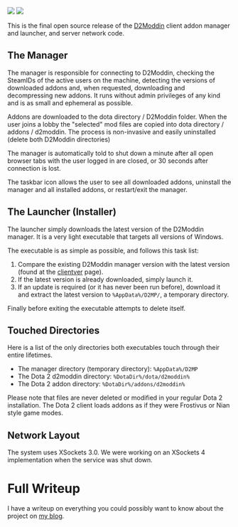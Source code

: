 ![](http://i.imgur.com/UgN4uSs.png)
![](http://i.imgur.com/i0hzUwu.png)

This is the final open source release of the [D2Moddin](http://d2modd.in/) client addon manager and launcher, and server network code.

## The Manager
The manager is responsible for connecting to D2Moddin, checking the SteamIDs of the active users on the machine, detecting the versions of downloaded addons and, when requested, downloading and decompressing new addons. It runs without admin privileges of any kind and is as small and ephemeral as possible.

Addons are downloaded to the dota directory / D2Moddin folder. When the user joins a lobby the "selected" mod files are copied into dota directory / addons / d2moddin. The process is non-invasive and easily uninstalled (delete both D2Moddin directories)

The manager is automatically told to shut down a minute after all open browser tabs with the user logged in are closed, or 30 seconds after connection is lost. 

The taskbar icon allows the user to see all downloaded addons, uninstall the manager and all installed addons, or restart/exit the manager.

## The Launcher (Installer)
The launcher simply downloads the latest version of the D2Moddin manager. It is a very light executable that targets all versions of Windows. 

The executable is as simple as possible, and follows this task list:

1. Compare the existing D2Moddin manager version with the latest version (found at the [clientver](http://d2modd.in/clientver) page).
2. If the latest version is already downloaded, simply launch it.
3. If an update is required (or it has never been run before), download it and extract the latest version to `%AppData%/D2MP/`, a temporary directory.

Finally before exiting the executable attempts to delete itself.

## Touched Directories
Here is a list of the only directories both executables touch through their entire lifetimes. 

- The manager directory (temporary directory): `%AppData%/D2MP`
- The Dota 2 d2moddin directory: `%DotaDir%/dota/d2moddin%`
- The Dota 2 addon directory: `%DotaDir%/addons/d2moddin%`

Please note that files are never deleted or modified in your regular Dota 2 installation. The Dota 2 client loads addons as if they were Frostivus or Nian style game modes.

## Network Layout

The system uses XSockets 3.0. We were working on an XSockets 4 implementation when the service was shut down.

Full Writeup
============

I have a writeup on everything you could possibly want to know about the project on [my blog](http://d2modd.in).

